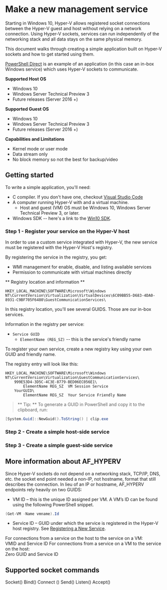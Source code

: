 # Make a new management service #

Starting in Windows 10, Hyper-V allows registered socket connections between the Hyper-V guest and host without relying on a network connection.  Using Hyper-V sockets, services can run independently of the networking stack and all data stays on the same physical memory.

This document walks through creating a simple application built on Hyper-V sockets and how to get started using them.

[PowerShell Direct](../user_guide/vmsession.md) is an example of an application (in this case an in-box Windows service) which uses Hyper-V sockets to communicate.

**Supported Host OS**
* Windows 10
* Windows Server Technical Preview 3
* Future releases (Server 2016 +)

**Supported Guest OS**
* Windows 10
* Windows Server Technical Preview 3
* Future releases (Server 2016 +)

**Capabilities and Limitations**  
* Kernel mode or user mode  
* Data stream only  	
* No block memory so not the best for backup/video  

## Getting started
To write a simple application, you'll need:
* C compiler.  If you don't have one, checkout [Visual Studio Code](https://aka.ms/vs)
* A computer running Hyper-V with and a virtual machine.  
  * Host and guest (VM) OS must be Windows 10, Windows Server Technical Preview 3, or later.
* Windows SDK -- here's a link to the [Win10 SDK](https://dev.windows.com/en-us/downloads/windows-10-sdk).

### Step 1 - Register your service on the Hyper-V host
In order to use a custom service integrated with Hyper-V, the new service must be registered with the Hyper-V Host's registry.

By registering the service in the registry, you get:
*  WMI management for enable, disable, and listing available services
*  Permission to communicate with virtual machines directly

** Registry location and information **  

``` 
HKEY_LOCAL_MACHINE\SOFTWARE\Microsoft\Windows NT\CurrentVersion\Virtualization\VirtualDevices\6C09BB55-D683-4DA0-8931-C9BF705F6480\GuestCommunicationServices\
```  
In this registry location, you'll see several GUIDS.  Those are our in-box services.

Information in the registry per service:
* `Service GUID`   
    * `ElementName (REG_SZ)` -- this is the service's friendly name

To register your own service, create a new registry key using your own GUID and friendly name.

The registry entry will look like this:
```
HKEY_LOCAL_MACHINE\SOFTWARE\Microsoft\Windows NT\CurrentVersion\Virtualization\GuestCommunicationServices\
    999E53D4-3D5C-4C3E-8779-BED06EC056E1\
	    ElementName	REG_SZ	VM Session Service
    YourGUID\
	    ElementName	REG_SZ	Your Service Friendly Name
```

> ** Tip: **  To generate a GUID in PowerShell and copy it to the clipboard, run:  
``` PowerShell
[System.Guid]::NewGuid().ToString() | clip.exe
```

<!-- How do customers know this worked -->

### Step 2 - Create a simple host-side service



### Step 3 - Create a simple guest-side service

## More information about AF_HYPERV
Since Hyper-V sockets do not depend on a networking stack, TCP/IP, DNS, etc. the socket end point needed a non-IP, not hostname, format that still describes the connection.  In lieu of an IP or hostname, AF_HYPERV endpoints rely heavily on two GUIDS:  
* VM ID – this is the unique ID assigned per VM.  A VM’s ID can be found using the following PowerShell snippet.
```PowerShell
(Get-VM -Name vmname).Id
```
* Service ID – GUID under which the service is registered in the Hyper-V host registry.  See [Registering a New Service](#GettingStarted).

For connections from a service on the host to the service on a VM:  
VMID and Service ID
For connections from a service on a VM to the service on the host:  
Zero GUID and Service ID

## Supported socket commands

Socket()
Bind()
Connect ()
Send()
Listen()
Accept()


 
